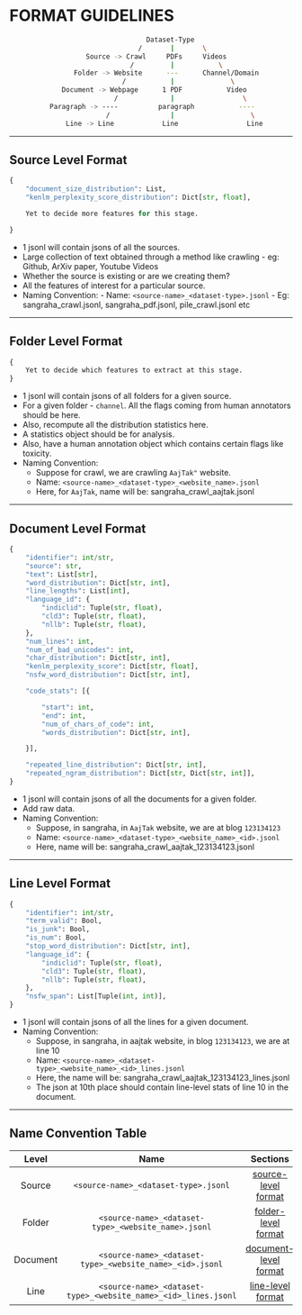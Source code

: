 
# FORMAT GUIDELINES

```bash
                                  Dataset-Type
                                /       |       \
                   Source -> Crawl     PDFs     Videos
                              /         |           \
                Folder -> Website      ---      Channel/Domain
                            /           |              \
             Document -> Webpage      1 PDF           Video
                          /             |                 \
          Paragraph -> ----          paragraph           ----
                        /               |                   \
              Line -> Line            Line                 Line
```

--------------------------------------------------------------------------------------------------------------------------------------------------------------------------------------

## Source Level Format

```python
{
    "document_size_distribution": List,
    "kenlm_perplexity_score_distribution": Dict[str, float],

    Yet to decide more features for this stage.

}
```

- 1 jsonl will contain jsons of all the sources.
- Large collection of text obtained through a method like crawling - eg: Github, ArXiv paper, Youtube Videos
- Whether the source is existing or are we creating them?
- All the features of interest for a particular source.
- Naming Convention:
        - Name: `<source-name>_<dataset-type>.jsonl`
        - Eg: sangraha_crawl.jsonl, sangraha_pdf.jsonl, pile_crawl.jsonl etc

--------------------------------------------------------------------------------------------------------------------------------------------------------------------------------------

## Folder Level Format

```python
{
    Yet to decide which features to extract at this stage.
}
```

- 1 jsonl will contain jsons of all folders for a given source.
- For a given folder - `channel`. All the flags coming from human annotators should be here.
- Also, recompute all the distribution statistics here.
- A statistics object should be for analysis.
- Also, have a human annotation object which contains certain flags like toxicity.
- Naming Convention:
    - Suppose for crawl, we are crawling `AajTak"` website.
    - Name: `<source-name>_<dataset-type>_<website_name>.jsonl`
    - Here, for `AajTak`, name will be: sangraha_crawl_aajtak.jsonl

--------------------------------------------------------------------------------------------------------------------------------------------------------------------------------------

## Document Level Format

```python
{   
    "identifier": int/str,                                                      # A random set of numbers. Yet to decide how to implement identifiers.
    "source": str,                                                              # URL of source data.
    "text": List[str],                                                          # A list of lines present in the document. Line is defined as a sequence terminating with either a "\n" or terminal punctuation.
    "word_distribution": Dict[str, int],                                        # Occurence frequency of each word in the document.
    "line_lengths": List[int],                                                  # In characters, words or bytes?
    "language_id": {
        "indiclid": Tuple(str, float),                                          # Tuple of language detected and its confidence by IndicLID.
        "cld3": Tuple(str, float),                                              # Tuple of language detected and its confidence by cld3.
        "nllb": Tuple(str, float),                                              # Tuple of language detected and its confidence by NLLB.
    },
    "num_lines": int,                                                           # No. of lines in the document.
    "num_of_bad_unicodes": int,                                                 # Optional - No.of bad unicode characters present in the dataset.
    "char_distribution": Dict[str, int],                                        # Occurence frequency of each character in the document.
    "kenlm_perplexity_score": Dict[str, float],                                 # perplexity scores from multiple LMs.
    "nsfw_word_distribution": Dict[str, int],                                   # Occurence frequency of each NSFW words in the document.

    "code_stats": [{                                                            # List[Dict] - List of code spans present in the document along with some features of each code span.

        "start": int,                                                           # start index of the code span detected by regex.
        "end": int,                                                             # end index of the code span detected by regex.
        "num_of_chars_of_code": int,                                            # no.of chars present in the code span.
        "words_distribution": Dict[str, int],                                   # Occurence frequency of each word in the code span.

    }],

    "repeated_line_distribution": Dict[str, int],                               # Occurence frequency of each line in the document.
    "repeated_ngram_distribution": Dict[str, Dict[str, int]],                   # Occurence frequency of each ngram in the document.
}
```

- 1 jsonl will contain jsons of all the documents for a given folder.
- Add raw data.
- Naming Convention:
    - Suppose, in sangraha, in `AajTak` website, we are at blog `123134123`
    - Name: `<source-name>_<dataset-type>_<website_name>_<id>.jsonl`
    - Here, name will be: sangraha_crawl_aajtak_123134123.jsonl

--------------------------------------------------------------------------------------------------------------------------------------------------------------------------------------

## Line Level Format

```python
{
    "identifier": int/str,                                                      # A random set of numbers. Yet to decide how to implement identifiers.
    "term_valid": Bool,                                                         # Whether the line is ending with a terminal punctuation.
    "is_junk": Bool,                                                            # Whether the line is junk or not.
    "is_num": Bool,                                                             # Whether the line contains only numbers or not.
    "stop_word_distribution": Dict[str, int],                                   # A Dictionary of stop words and their occurence frequency.
    "language_id": {
        "indiclid": Tuple(str, float),                                          # Tuple of language detected and its confidence by IndicLID.
        "cld3": Tuple(str, float),                                              # Tuple of language detected and its confidence by IndicLID.
        "nllb": Tuple(str, float),                                              # Tuple of language detected and its confidence by IndicLID.
    },
    "nsfw_span": List[Tuple(int, int)],                                         # A list of tuples each containing the start and end indices of each NSFW span.
}
```

- 1 jsonl will contain jsons of all the lines for a given document.
- Naming Convention:
    - Suppose, in sangraha, in aajtak website, in blog `123134123`, we are at line 10
    - Name: `<source-name>_<dataset-type>_<website_name>_<id>_lines.jsonl`
    - Here, the name will be: sangraha_crawl_aajtak_123134123_lines.jsonl
    - The json at 10th place should contain line-level stats of line 10 in the document.

--------------------------------------------------------------------------------------------------------------------------------------------------------------------------------------

## Name Convention Table

|   Level   |                                Name                                 |                    Sections                     |
|:---------:|:-------------------------------------------------------------------:|:-----------------------------------------------:|
| Source    | `<source-name>_<dataset-type>.jsonl`                                | [source-level format](#source-level-format)     |
| Folder    | `<source-name>_<dataset-type>_<website_name>.jsonl`                 | [folder-level format](#folder-level-format)     |
| Document  | `<source-name>_<dataset-type>_<website_name>_<id>.jsonl`            | [document-level format](#document-level-format) |
| Line      | `<source-name>_<dataset-type>_<website_name>_<id>_lines.jsonl`      | [line-level format](#line-level-format)         |
